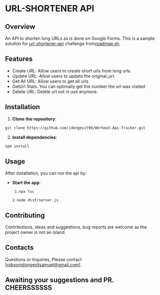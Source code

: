 # URL-SHORTENER API
## Overview
An API to shorten long URLs as is done on Google Forms. This is a sample solution for [url-shortener-api](https://roadmap.sh/projects/url-shortening-service) challenge from[roadmap.sh](https://roadmap.sh/).

## Features
- Create URL: Allow users to create short urls from long urls.
- Update URL: Allow users to update the original_url.
- Get All URL: Allow users to get all urls
- GetUrl Stats: You can optimally get the number the url was visited
- Delete URL: Delete url not in use anymore.

## Installation
1. **Clone the repository**:
```bash
git clone https://github.com/idongesit98/Workout-Api-Tracker.git
```
2. **Install dependencies**:
```bash
npm install
```

## Usage
After installation, you can run the api by:
- **Start the app**:
    ```
     1.npx tsc
    ```
    ```
    2.node dist/server.js
    ```

## Contributing
Contributions, ideas and suggestions, bug reports are welcome as the project owner is not an island.

## Contacts
Questions or Inquiries, Please contact [robsonidongesitsamuel@gmail.com].

## Awaiting your suggestions and PR. CHEERSSSSSS